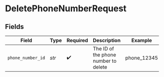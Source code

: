 # DeletePhoneNumberRequest


## Fields

| Field                                | Type                                 | Required                             | Description                          | Example                              |
| ------------------------------------ | ------------------------------------ | ------------------------------------ | ------------------------------------ | ------------------------------------ |
| `phone_number_id`                    | *str*                                | :heavy_check_mark:                   | The ID of the phone number to delete | phone_12345                          |
